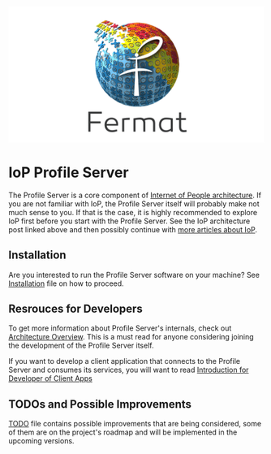 ![alt text](https://raw.githubusercontent.com/Fermat-ORG/media-kit/00135845a9d1fbe3696c98454834efbd7b4329fb/MediaKit/Logotype/fermat_logo_3D/Fermat_logo_v2_readme_1024x466.png "Fermat Logo")

# IoP Profile Server

The Profile Server is a core component of [Internet of People architecture](https://hackernoon.com/fermat-the-internet-of-people-and-the-person-to-person-economy-ce933865a0b0). 
If you are not familiar with IoP, the Profile Server itself will probably make not much sense to you. If that is the case, it is highly recommended to explore IoP first before you 
start with the Profile Server. See the IoP architecture post linked above and then possibly continue with [more articles about IoP](https://medium.com/@luisfernandomolina).


## Installation

Are you interested to run the Profile Server software on your machine? See [Installation](docs/INSTALLATION.md) file on how to proceed. 


## Resrouces for Developers

To get more information about Profile Server's internals, check out [Architecture Overview](docs/ARCHITECTURE.md). This is a must read for anyone considering joining the development of the Profile Server itself.

If you want to develop a client application that connects to the Profile Server and consumes its services, you will want to read [Introduction for Developer of Client Apps](docs/CLIENT-APPS.md)




## TODOs and Possible Improvements

[TODO](docs/TODO.md) file contains possible improvements that are being considered, some of them are on the project's roadmap and will be implemented in the upcoming versions.

